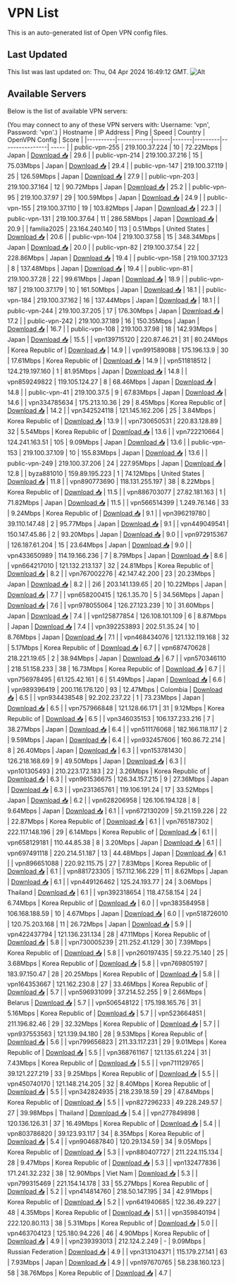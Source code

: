 # VPN List

This is an auto-generated list of Open VPN config files.

## Last Updated

This list was last updated on: Thu, 04 Apr 2024 16:49:12 GMT.
![Alt](https://repobeats.axiom.co/api/embed/186b98318ef1479477931607c1ad7d823f12451f.svg "Repobeats analytics image")

## Available Servers

Below is the list of available VPN servers:

(You may connect to any of these VPN servers with: Username: 'vpn', Password: 'vpn'.)
| Hostname | IP Address | Ping | Speed | Country | OpenVPN Config | Score |
|----------|------------|------|-------|---------|----------------| ----- |
| public-vpn-255 | 219.100.37.224 | 10 | 72.22Mbps | Japan | [Download 📥](./configs/server_0_JP.ovpn) | 29.6 |
| public-vpn-214 | 219.100.37.216 | 15 | 75.03Mbps | Japan | [Download 📥](./configs/server_1_JP.ovpn) | 29.4 |
| public-vpn-147 | 219.100.37.119 | 25 | 126.59Mbps | Japan | [Download 📥](./configs/server_2_JP.ovpn) | 27.9 |
| public-vpn-203 | 219.100.37.164 | 12 | 90.72Mbps | Japan | [Download 📥](./configs/server_3_JP.ovpn) | 25.2 |
| public-vpn-95 | 219.100.37.97 | 29 | 100.59Mbps | Japan | [Download 📥](./configs/server_4_JP.ovpn) | 24.9 |
| public-vpn-155 | 219.100.37.110 | 19 | 103.82Mbps | Japan | [Download 📥](./configs/server_5_JP.ovpn) | 22.3 |
| public-vpn-131 | 219.100.37.64 | 11 | 286.58Mbps | Japan | [Download 📥](./configs/server_6_JP.ovpn) | 20.9 |
| familia2025 | 23.164.240.140 | 113 | 0.51Mbps | United States | [Download 📥](./configs/server_7_US.ovpn) | 20.6 |
| public-vpn-104 | 219.100.37.58 | 15 | 348.34Mbps | Japan | [Download 📥](./configs/server_8_JP.ovpn) | 20.0 |
| public-vpn-82 | 219.100.37.54 | 22 | 228.86Mbps | Japan | [Download 📥](./configs/server_9_JP.ovpn) | 19.4 |
| public-vpn-158 | 219.100.37.123 | 8 | 137.48Mbps | Japan | [Download 📥](./configs/server_10_JP.ovpn) | 19.4 |
| public-vpn-81 | 219.100.37.28 | 22 | 99.61Mbps | Japan | [Download 📥](./configs/server_11_JP.ovpn) | 18.9 |
| public-vpn-187 | 219.100.37.179 | 10 | 161.50Mbps | Japan | [Download 📥](./configs/server_12_JP.ovpn) | 18.1 |
| public-vpn-184 | 219.100.37.162 | 16 | 137.44Mbps | Japan | [Download 📥](./configs/server_13_JP.ovpn) | 18.1 |
| public-vpn-244 | 219.100.37.205 | 17 | 176.30Mbps | Japan | [Download 📥](./configs/server_14_JP.ovpn) | 17.2 |
| public-vpn-242 | 219.100.37.189 | 16 | 150.35Mbps | Japan | [Download 📥](./configs/server_15_JP.ovpn) | 16.7 |
| public-vpn-108 | 219.100.37.98 | 18 | 142.93Mbps | Japan | [Download 📥](./configs/server_16_JP.ovpn) | 15.5 |
| vpn139715120 | 220.87.46.21 | 31 | 80.24Mbps | Korea Republic of | [Download 📥](./configs/server_17_KR.ovpn) | 14.9 |
| vpn991589088 | 175.196.13.9 | 30 | 17.61Mbps | Korea Republic of | [Download 📥](./configs/server_18_KR.ovpn) | 14.9 |
| vpn511818512 | 124.219.197.160 | 1 | 81.95Mbps | Japan | [Download 📥](./configs/server_19_JP.ovpn) | 14.8 |
| vpn859249822 | 119.105.124.27 | 8 | 68.46Mbps | Japan | [Download 📥](./configs/server_20_JP.ovpn) | 14.8 |
| public-vpn-41 | 219.100.37.5 | 9 | 67.83Mbps | Japan | [Download 📥](./configs/server_21_JP.ovpn) | 14.6 |
| vpn334785634 | 175.213.10.36 | 29 | 8.45Mbps | Korea Republic of | [Download 📥](./configs/server_22_KR.ovpn) | 14.2 |
| vpn342524118 | 121.145.162.206 | 25 | 3.84Mbps | Korea Republic of | [Download 📥](./configs/server_23_KR.ovpn) | 13.9 |
| vpn730650531 | 220.83.128.89 | 32 | 5.54Mbps | Korea Republic of | [Download 📥](./configs/server_24_KR.ovpn) | 13.6 |
| vpn722210664 | 124.241.163.51 | 105 | 9.09Mbps | Japan | [Download 📥](./configs/server_25_JP.ovpn) | 13.6 |
| public-vpn-153 | 219.100.37.109 | 10 | 155.83Mbps | Japan | [Download 📥](./configs/server_26_JP.ovpn) | 13.6 |
| public-vpn-249 | 219.100.37.206 | 24 | 227.95Mbps | Japan | [Download 📥](./configs/server_27_JP.ovpn) | 12.8 |
| byza881010 | 159.89.195.223 | 1 | 74.12Mbps | United States | [Download 📥](./configs/server_28_US.ovpn) | 11.8 |
| vpn890773690 | 118.131.255.197 | 38 | 8.22Mbps | Korea Republic of | [Download 📥](./configs/server_29_KR.ovpn) | 11.5 |
| vpn886703077 | 27.82.181.163 | 1 | 71.82Mbps | Japan | [Download 📥](./configs/server_30_JP.ovpn) | 11.5 |
| vpn566514399 | 1.249.76.146 | 33 | 9.24Mbps | Korea Republic of | [Download 📥](./configs/server_31_KR.ovpn) | 9.1 |
| vpn396219780 | 39.110.147.48 | 2 | 95.77Mbps | Japan | [Download 📥](./configs/server_32_JP.ovpn) | 9.1 |
| vpn449049541 | 150.147.45.86 | 2 | 93.20Mbps | Japan | [Download 📥](./configs/server_33_JP.ovpn) | 9.0 |
| vpn972915367 | 126.187.61.204 | 15 | 23.64Mbps | Japan | [Download 📥](./configs/server_34_JP.ovpn) | 9.0 |
| vpn433650989 | 114.19.166.236 | 7 | 8.79Mbps | Japan | [Download 📥](./configs/server_35_JP.ovpn) | 8.6 |
| vpn664217010 | 121.132.213.137 | 32 | 24.81Mbps | Korea Republic of | [Download 📥](./configs/server_36_KR.ovpn) | 8.2 |
| vpn767002276 | 42.147.42.200 | 23 | 20.23Mbps | Japan | [Download 📥](./configs/server_37_JP.ovpn) | 8.2 |
| 2i6 | 203.141.139.65 | 20 | 10.22Mbps | Japan | [Download 📥](./configs/server_38_JP.ovpn) | 7.7 |
| vpn658200415 | 126.1.35.70 | 5 | 34.56Mbps | Japan | [Download 📥](./configs/server_39_JP.ovpn) | 7.6 |
| vpn978055064 | 126.27.123.239 | 10 | 31.60Mbps | Japan | [Download 📥](./configs/server_40_JP.ovpn) | 7.4 |
| vpn125877854 | 126.108.101.109 | 6 | 8.87Mbps | Japan | [Download 📥](./configs/server_41_JP.ovpn) | 7.4 |
| vpn392253893 | 202.51.35.24 | 10 | 8.76Mbps | Japan | [Download 📥](./configs/server_42_JP.ovpn) | 7.1 |
| vpn468434076 | 121.132.119.168 | 32 | 5.17Mbps | Korea Republic of | [Download 📥](./configs/server_43_KR.ovpn) | 6.7 |
| vpn687470628 | 218.221.19.65 | 2 | 38.94Mbps | Japan | [Download 📥](./configs/server_44_JP.ovpn) | 6.7 |
| vpn570346110 | 218.51.158.233 | 38 | 16.73Mbps | Korea Republic of | [Download 📥](./configs/server_45_KR.ovpn) | 6.7 |
| vpn756978495 | 61.125.42.161 | 6 | 51.49Mbps | Japan | [Download 📥](./configs/server_46_JP.ovpn) | 6.6 |
| vpn989396419 | 200.116.176.120 | 93 | 12.47Mbps | Colombia | [Download 📥](./configs/server_47_CO.ovpn) | 6.5 |
| vpn934438548 | 92.202.237.22 | 1 | 73.23Mbps | Japan | [Download 📥](./configs/server_48_JP.ovpn) | 6.5 |
| vpn757966848 | 121.128.66.171 | 31 | 9.12Mbps | Korea Republic of | [Download 📥](./configs/server_49_KR.ovpn) | 6.5 |
| vpn346035153 | 106.137.233.216 | 7 | 38.27Mbps | Japan | [Download 📥](./configs/server_50_JP.ovpn) | 6.4 |
| vpn511176068 | 182.166.118.117 | 2 | 9.59Mbps | Japan | [Download 📥](./configs/server_51_JP.ovpn) | 6.4 |
| vpn932457606 | 160.86.72.214 | 8 | 26.40Mbps | Japan | [Download 📥](./configs/server_52_JP.ovpn) | 6.3 |
| vpn153781430 | 126.218.168.69 | 9 | 49.50Mbps | Japan | [Download 📥](./configs/server_53_JP.ovpn) | 6.3 |
| vpn101305493 | 210.223.172.183 | 22 | 3.26Mbps | Korea Republic of | [Download 📥](./configs/server_54_KR.ovpn) | 6.3 |
| vpn961536675 | 126.34.157.215 | 9 | 27.36Mbps | Japan | [Download 📥](./configs/server_55_JP.ovpn) | 6.3 |
| vpn231365761 | 119.106.191.24 | 17 | 33.52Mbps | Japan | [Download 📥](./configs/server_56_JP.ovpn) | 6.2 |
| vpn628206958 | 126.106.194.128 | 8 | 9.64Mbps | Japan | [Download 📥](./configs/server_57_JP.ovpn) | 6.1 |
| vpn672130209 | 59.21.159.226 | 22 | 22.87Mbps | Korea Republic of | [Download 📥](./configs/server_58_KR.ovpn) | 6.1 |
| vpn765187302 | 222.117.148.196 | 29 | 6.14Mbps | Korea Republic of | [Download 📥](./configs/server_59_KR.ovpn) | 6.1 |
| vpn658129181 | 110.44.85.38 | 8 | 3.20Mbps | Japan | [Download 📥](./configs/server_60_JP.ovpn) | 6.1 |
| vpn697491118 | 220.214.51.187 | 13 | 44.48Mbps | Japan | [Download 📥](./configs/server_61_JP.ovpn) | 6.1 |
| vpn896651088 | 220.92.115.75 | 27 | 7.83Mbps | Korea Republic of | [Download 📥](./configs/server_62_KR.ovpn) | 6.1 |
| vpn881723305 | 157.112.166.229 | 11 | 8.62Mbps | Japan | [Download 📥](./configs/server_63_JP.ovpn) | 6.1 |
| vpn449126462 | 125.24.193.77 | 24 | 3.06Mbps | Thailand | [Download 📥](./configs/server_64_TH.ovpn) | 6.1 |
| vpn392318654 | 118.47.58.154 | 24 | 6.74Mbps | Korea Republic of | [Download 📥](./configs/server_65_KR.ovpn) | 6.0 |
| vpn383584958 | 106.168.188.59 | 10 | 4.67Mbps | Japan | [Download 📥](./configs/server_66_JP.ovpn) | 6.0 |
| vpn518726010 | 120.75.203.168 | 11 | 26.72Mbps | Japan | [Download 📥](./configs/server_67_JP.ovpn) | 5.9 |
| vpn422437794 | 121.136.231.134 | 28 | 47.11Mbps | Korea Republic of | [Download 📥](./configs/server_68_KR.ovpn) | 5.8 |
| vpn730005239 | 211.252.41.129 | 30 | 7.39Mbps | Korea Republic of | [Download 📥](./configs/server_69_KR.ovpn) | 5.8 |
| vpn260197435 | 59.22.75.140 | 25 | 3.68Mbps | Korea Republic of | [Download 📥](./configs/server_70_KR.ovpn) | 5.8 |
| vpn769805197 | 183.97.150.47 | 28 | 20.25Mbps | Korea Republic of | [Download 📥](./configs/server_71_KR.ovpn) | 5.8 |
| vpn164353667 | 121.162.230.8 | 27 | 33.46Mbps | Korea Republic of | [Download 📥](./configs/server_72_KR.ovpn) | 5.7 |
| vpn596931099 | 37.214.52.255 | 9 | 2.66Mbps | Belarus | [Download 📥](./configs/server_73_BY.ovpn) | 5.7 |
| vpn506548122 | 175.198.165.76 | 31 | 5.16Mbps | Korea Republic of | [Download 📥](./configs/server_74_KR.ovpn) | 5.7 |
| vpn523664851 | 211.196.82.46 | 29 | 32.32Mbps | Korea Republic of | [Download 📥](./configs/server_75_KR.ovpn) | 5.7 |
| vpn937553563 | 121.139.94.180 | 28 | 9.53Mbps | Korea Republic of | [Download 📥](./configs/server_76_KR.ovpn) | 5.6 |
| vpn799656823 | 211.33.117.231 | 29 | 9.01Mbps | Korea Republic of | [Download 📥](./configs/server_77_KR.ovpn) | 5.5 |
| vpn368761167 | 121.135.61.224 | 31 | 7.43Mbps | Korea Republic of | [Download 📥](./configs/server_78_KR.ovpn) | 5.5 |
| vpn711129765 | 39.121.227.219 | 33 | 9.25Mbps | Korea Republic of | [Download 📥](./configs/server_79_KR.ovpn) | 5.5 |
| vpn450740170 | 121.148.214.205 | 32 | 8.40Mbps | Korea Republic of | [Download 📥](./configs/server_80_KR.ovpn) | 5.5 |
| vpn342824935 | 218.239.18.59 | 29 | 47.84Mbps | Korea Republic of | [Download 📥](./configs/server_81_KR.ovpn) | 5.5 |
| vpn827296233 | 49.228.249.57 | 27 | 39.98Mbps | Thailand | [Download 📥](./configs/server_82_TH.ovpn) | 5.4 |
| vpn277849898 | 120.136.126.31 | 37 | 16.49Mbps | Korea Republic of | [Download 📥](./configs/server_83_KR.ovpn) | 5.4 |
| vpn803786820 | 39.123.93.117 | 34 | 8.35Mbps | Korea Republic of | [Download 📥](./configs/server_84_KR.ovpn) | 5.4 |
| vpn904687840 | 120.29.134.59 | 34 | 9.05Mbps | Korea Republic of | [Download 📥](./configs/server_85_KR.ovpn) | 5.3 |
| vpn880407727 | 211.224.115.134 | 28 | 9.47Mbps | Korea Republic of | [Download 📥](./configs/server_86_KR.ovpn) | 5.3 |
| vpn132477836 | 171.241.32.232 | 38 | 12.90Mbps | Viet Nam | [Download 📥](./configs/server_87_VN.ovpn) | 5.3 |
| vpn799315469 | 221.154.14.178 | 33 | 55.27Mbps | Korea Republic of | [Download 📥](./configs/server_88_KR.ovpn) | 5.2 |
| vpn414814760 | 218.50.147.195 | 34 | 42.91Mbps | Korea Republic of | [Download 📥](./configs/server_89_KR.ovpn) | 5.2 |
| vpn641940685 | 122.36.49.227 | 48 | 4.35Mbps | Korea Republic of | [Download 📥](./configs/server_90_KR.ovpn) | 5.1 |
| vpn359840194 | 222.120.80.113 | 38 | 5.31Mbps | Korea Republic of | [Download 📥](./configs/server_91_KR.ovpn) | 5.0 |
| vpn463704123 | 125.180.94.226 | 46 | 4.90Mbps | Korea Republic of | [Download 📥](./configs/server_92_KR.ovpn) | 4.9 |
| vpn239393013 | 212.124.2.249 | - | 9.09Mbps | Russian Federation | [Download 📥](./configs/server_93_RU.ovpn) | 4.9 |
| vpn313104371 | 115.179.27.141 | 63 | 7.93Mbps | Japan | [Download 📥](./configs/server_94_JP.ovpn) | 4.9 |
| vpn197670765 | 58.238.160.123 | 58 | 38.76Mbps | Korea Republic of | [Download 📥](./configs/server_95_KR.ovpn) | 4.7 |
